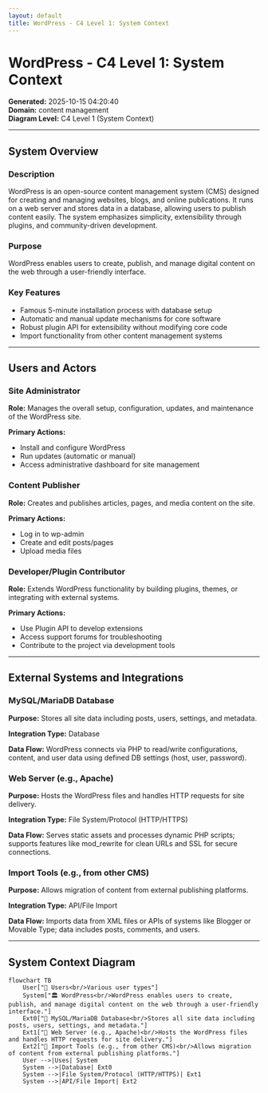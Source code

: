 ```yaml
---
layout: default
title: WordPress - C4 Level 1: System Context
---
```


# WordPress - C4 Level 1: System Context

**Generated:** 2025-10-15 04:20:40  
**Domain:** content management  
**Diagram Level:** C4 Level 1 (System Context)

---

## System Overview

### Description
WordPress is an open-source content management system (CMS) designed for creating and managing websites, blogs, and online publications. It runs on a web server and stores data in a database, allowing users to publish content easily. The system emphasizes simplicity, extensibility through plugins, and community-driven development.

### Purpose
WordPress enables users to create, publish, and manage digital content on the web through a user-friendly interface.

### Key Features
- Famous 5-minute installation process with database setup
- Automatic and manual update mechanisms for core software
- Robust plugin API for extensibility without modifying core code
- Import functionality from other content management systems

---

## Users and Actors

### Site Administrator

**Role:** Manages the overall setup, configuration, updates, and maintenance of the WordPress site.

**Primary Actions:**
- Install and configure WordPress
- Run updates (automatic or manual)
- Access administrative dashboard for site management

### Content Publisher

**Role:** Creates and publishes articles, pages, and media content on the site.

**Primary Actions:**
- Log in to wp-admin
- Create and edit posts/pages
- Upload media files

### Developer/Plugin Contributor

**Role:** Extends WordPress functionality by building plugins, themes, or integrating with external systems.

**Primary Actions:**
- Use Plugin API to develop extensions
- Access support forums for troubleshooting
- Contribute to the project via development tools

---

## External Systems and Integrations

### MySQL/MariaDB Database

**Purpose:** Stores all site data including posts, users, settings, and metadata.

**Integration Type:** Database

**Data Flow:** WordPress connects via PHP to read/write configurations, content, and user data using defined DB settings (host, user, password).

### Web Server (e.g., Apache)

**Purpose:** Hosts the WordPress files and handles HTTP requests for site delivery.

**Integration Type:** File System/Protocol (HTTP/HTTPS)

**Data Flow:** Serves static assets and processes dynamic PHP scripts; supports features like mod_rewrite for clean URLs and SSL for secure connections.

### Import Tools (e.g., from other CMS)

**Purpose:** Allows migration of content from external publishing platforms.

**Integration Type:** API/File Import

**Data Flow:** Imports data from XML files or APIs of systems like Blogger or Movable Type; data includes posts, comments, and users.

---

## System Context Diagram
```mermaid
flowchart TB
    User["👤 Users<br/>Various user types"]
    System["🏛️ WordPress<br/>WordPress enables users to create, publish, and manage digital content on the web through a user-friendly interface."]
    Ext0["🔗 MySQL/MariaDB Database<br/>Stores all site data including posts, users, settings, and metadata."]
    Ext1["🔗 Web Server (e.g., Apache)<br/>Hosts the WordPress files and handles HTTP requests for site delivery."]
    Ext2["🔗 Import Tools (e.g., from other CMS)<br/>Allows migration of content from external publishing platforms."]
    User -->|Uses| System
    System -->|Database| Ext0
    System -->|File System/Protocol (HTTP/HTTPS)| Ext1
    System -->|API/File Import| Ext2
```
